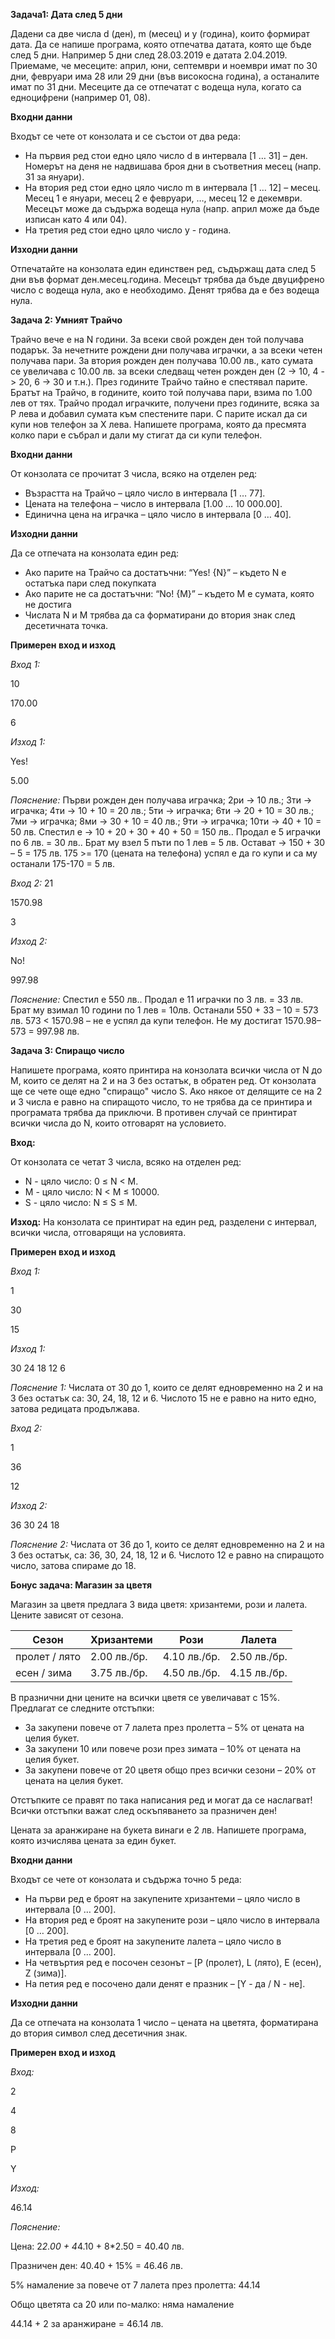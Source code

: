 **Задача1: Дата след 5 дни**

Дадени са две числа d (ден), m (месец) и y (година), които формират дата. Да се напише програма, която отпечатва датата, която ще бъде след 5 дни. Например 5 дни след 28.03.2019 е датата 2.04.2019. Приемаме, че месеците: април, юни, септември и ноември имат по 30 дни, февруари има 28 или 29 дни (във високосна година), а останалите имат по 31 дни. Месеците да се отпечатат с водеща нула, когато са едноцифрени (например 01, 08).

**Входни данни**

Входът се чете от конзолата и се състои от два реда:

* На първия ред стои едно цяло число d в интервала [1 … 31] – ден. Номерът на деня не надвишава броя дни в съответния месец (напр. 31 за януари).
* На втория ред стои едно цяло число m в интервала [1 … 12] – месец. Месец 1 е януари, месец 2 е февруари, …, месец 12 е декември. Месецът може да съдържа водеща нула (напр. април може да бъде изписан като 4 или 04).
* На третия ред стои едно цяло число y - година.

**Изходни данни**

Отпечатайте на конзолата един единствен ред, съдържащ дата след 5 дни във формат ден.месец.година. Месецът трябва да бъде двуцифрено число с водеща нула, ако е необходимо. Денят трябва да е без водеща нула.

**Задача 2: Умният Трайчо**

Трайчо вече е на N години. За всеки свой рожден ден той получава подарък. За нечетните рождени дни получава играчки, а за всеки четен получава пари. За втория рожден ден получава 10.00 лв., като сумата се увеличава с 10.00 лв. за всеки следващ четен рожден ден (2 -> 10, 4 -> 20, 6 -> 30 и т.н.). През годините Трайчо тайно е спестявал парите. Братът на Трайчо, в годините, които той получава пари, взима по 1.00 лев от тях. Трайчо продал играчките, получени през годините, всяка за P лева и добавил сумата към спестените пари. С парите искал да си купи нов телефон за X лева. Напишете програма, която да пресмята колко пари е събрал и дали му стигат да си купи телефон.

**Входни данни**

От конзолата се прочитат 3 числа, всяко на отделен ред:

* Възрастта на Трайчо – цяло число в интервала [1 … 77].
* Цената на телефона – число в интервала [1.00 … 10 000.00].
* Единична цена на играчка – цяло число в интервала [0 … 40].

**Изходни данни**

Да се отпечата на конзолата един ред:

* Ако парите на Трайчо са достатъчни:
  “Yes! {N}” – където N е остатъка пари след покупката
* Ако парите не са достатъчни:
  “No! {M}” – където M е сумата, която не достига
* Числата N и M трябва да са форматирани до втория знак след десетичната точка.

**Примерен вход и изход**

*Вход 1:*
  
  10
  
  170.00
  
  6

*Изход 1:*
  
  Yes! 
  
  5.00

*Пояснение:*
Първи рожден ден получава играчка; 2ри -> 10 лв.; 3ти -> играчка; 4ти -> 10 + 10 = 20 лв.; 5ти -> играчка; 6ти -> 20 + 10 = 30 лв.; 7ми -> играчка; 8ми -> 30 + 10 = 40 лв.; 9ти -> играчка; 10ти -> 40 + 10 = 50 лв.
Спестил е -> 10 + 20 + 30 + 40 + 50 = 150 лв.. Продал е 5 играчки по 6 лв. = 30 лв..
Брат му взел 5 пъти по 1 лев = 5 лв. Остават -> 150 + 30 – 5 = 175 лв. 175 >= 170 (цената на телефона) успял е да го купи и са му останали 175-170 = 5 лв.

*Вход 2:*
  21

  1570.98

  3

*Изход 2:*

  No! 

  997.98

*Пояснение:* 
Спестил е 550 лв.. Продал е 11 играчки по 3 лв. = 33 лв. Брат му взимал 10 години по 1 лев = 10лв. Останали 550 + 33 – 10 = 573 лв.
573 < 1570.98 – не е успял да купи телефон. Не му достигат 1570.98–573 = 997.98 лв.

**Задача 3: Спиращо число**

Напишете програма, която принтира на конзолата всички числа от N до M, които се делят на 2 и на 3 без остатък, в обратен ред. От конзолата ще се чете още едно "спиращо" число S. Ако някое от делящите се на 2 и 3 числа е равно на спиращото число, то не трябва да се принтира и програмата трябва да приключи. В противен случай се принтират всички числа до N, които отговарят на условието.

**Вход:**

От конзолата се четат 3 числа, всяко на отделен ред:

* N - цяло число: 0 ≤ N < M.
* M - цяло число: N < M ≤ 10000.
* S - цяло число: N ≤ S ≤ M.

**Изход:**
На конзолата се принтират на един ред, разделени с интервал, всички числа, отговарящи на условията.

**Примерен вход и изход**

*Вход 1:*

1

30

15

*Изход 1:*

30 24 18 12 6

*Пояснение 1:*
Числата от 30 до 1, които се делят едновременно на 2 и на 3 без остатък са: 30, 24, 18, 12 и 6. Числото 15 не е равно на нито едно, затова редицата продължава.

*Вход 2:*

1

36

12

*Изход 2:*

36 30 24 18

*Пояснение 2:*
Числата от 36 до 1, които се делят едновременно на 2 и на 3 без остатък, са: 36, 30, 24, 18, 12 и 6. Числото 12 е равно на спиращото число, затова спираме до 18.

**Бонус задача: Магазин за цветя**

Магазин за цветя предлага 3 вида цветя: хризантеми, рози и лалета. Цените зависят от сезона.

Сезон |	Хризантеми | Рози |	Лалета
----- | ---------- | ---- | ------
пролет / лято | 2.00 лв./бр. | 4.10 лв./бр. | 2.50 лв./бр.
есен / зима | 3.75 лв./бр. | 4.50 лв./бр. | 4.15 лв./бр.

В празнични дни цените на всички цветя се увеличават с 15%. Предлагат се следните отстъпки:

* За закупени повече от 7 лалета през пролетта – 5% от цената на целия букет.
* За закупени 10 или повече рози през зимата – 10% от цената на целия букет.
* За закупени повече от 20 цветя общо през всички сезони – 20% от цената на целия букет.

Отстъпките се правят по така написания ред и могат да се наслагват! Всички отстъпки важат след оскъпяването за празничен ден!

Цената за аранжиране на букета винаги е 2 лв. Напишете програма, която изчислява цената за един букет.

**Входни данни**

Входът се чете от конзолата и съдържа точно 5 реда:

* На първи ред е броят на закупените хризантеми – цяло число в интервала [0 … 200].
* На втория ред е броят на закупените рози – цяло число в интервала [0 … 200].
* На третия ред е броят на закупените лалета – цяло число в интервала [0 … 200].
* На четвъртия ред е посочен сезонът – [P (пролет), L (лято), E (есен), Z (зима)].
* На петия ред е посочено дали денят е празник – [Y - да / N - не].

**Изходни данни**

Да се отпечата на конзолата 1 число – цената на цветята, форматирана до втория символ след десетичния знак.

**Примерен вход и изход**

*Вход:*

2

4

8

P

Y

*Изход:*

46.14

*Пояснение:*

Цена: 2*2.00 + 4*4.10 + 8*2.50 = 40.40 лв.

Празничен ден: 40.40 + 15% = 46.46 лв.

5% намаление за повече от 7 лалета през пролетта: 44.14

Общо цветята са 20 или по-малко: няма намаление

44.14 + 2 за аранжиране = 46.14 лв.

